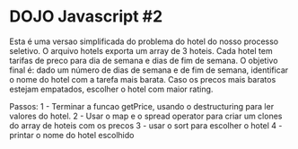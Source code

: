 # DOJO Javascript #2

Esta é uma versao simplificada do problema do hotel do nosso processo seletivo.
O arquivo hotels exporta um array de 3 hoteis.
Cada hotel tem tarifas de preco para dia de semana e dias de fim de semana.
O objetivo final é: dado um número de dias de semana e de fim de semana, identificar o nome do hotel com a tarefa mais barata. Caso os precos mais baratos estejam empatados, escolher o hotel com maior rating.

Passos:
1 - Terminar a funcao getPrice, usando o destructuring para ler valores do hotel.
2 - Usar o map e o spread operator para criar um clones do array de hoteis com os precos
3 - usar o sort para escolher o hotel
4 - printar o nome do hotel escolhido